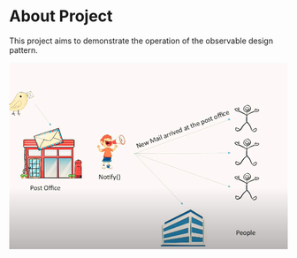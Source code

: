 # About Project



This project aims to demonstrate the operation of the observable design pattern. 

<img src="postoffice.PNG" alt="observable pattern">
